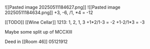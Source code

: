 ![[Pasted image 20250511184627.png]]
![[Pasted image 20250511184634.png]]
+3,  -6, /1, \*4 = -12


[[TODO]]
[[Wine Cellar]]
1213:
1, 2, 1, 3
+1\*2/1-3 = -2
+1-2/1\*3 = -3

Maybe some split up of MCCXIII


Deed in [[Room 46]]
05121912
